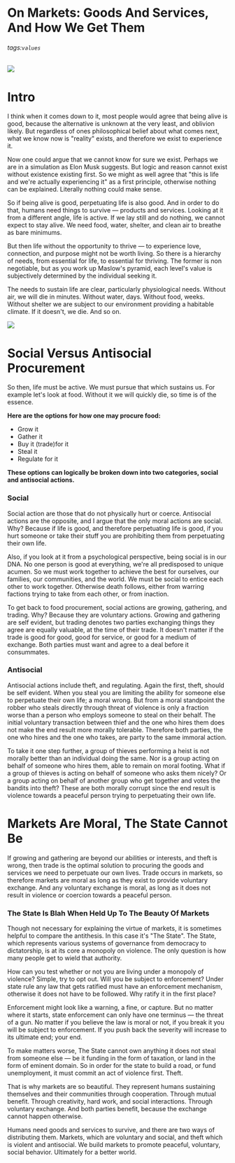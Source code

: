 # On Markets: Goods And Services, And How We Get Them
###### tags:`values`

![](https://i.imgur.com/xloav5n.jpg)

# Intro
I think when it comes down to it, most people would agree that being alive is good, because the alternative is unknown at the very least, and oblivion likely. But regardless of ones philosophical belief about what comes next, what we know now is "reality" exists, and therefore we exist to experience it. 

Now one could argue that we cannot know for sure we exist. Perhaps we are in a simulation as Elon Musk suggests. But logic and reason cannot exist without existence existing first. So we might as well agree that "this is life and we're actually experiencing it" as a first principle, otherwise nothing can be explained. Literally nothing could make sense.

So if being alive is good, perpetuating life is also good. And in order to do that, humans need things to survive — products and services. Looking at it from a different angle, life is active. If we lay still and do nothing, we cannot expect to stay alive. We need food, water, shelter, and clean air to breathe as bare minimums. 

But then life without the opportunity to thrive — to experience love, connection, and purpose might not be worth living. So there is a hierarchy of needs, from essential for life, to essential for thriving. The former is non negotiable, but as you work up Maslow's pyramid, each level's value is subjectively determined by the individual seeking it.

The needs to sustain life are clear, particularly physiological needs. Without air, we will die in minutes. Without water, days. Without food, weeks. Without shelter we are subject to our environment providing a habitable climate. If it doesn't, we die. And so on.

![](https://i.imgur.com/YD524Bu.jpg)

# Social Versus Antisocial Procurement
So then, life must be active. We must pursue that which sustains us. For example let's look at food. Without it we will quickly die, so time is of the essence. 

**Here are the options for how one may procure food:**

- Grow it
- Gather it
- Buy it (trade)for it
- Steal it
- Regulate for it

**These options can logically be broken down into two categories, social and antisocial actions.**

### Social
Social action are those that do not physically hurt or coerce. Antisocial actions are the opposite, and I argue that the only moral actions are social. Why? Because if life is good, and therefore perpetuating life is good, if you hurt someone or take their stuff you are prohibiting them from perpetuating their own life.

Also, if you look at it from a psychological perspective, being social is in our DNA. No one person is good at everything, we're all predisposed to unique acumen. So we must work together to achieve the best for ourselves, our families, our communities, and the world. We must be social to entice each other to work together. Otherwise death follows, either from warring factions trying to take from each other, or from inaction.

To get back to food procurement, social actions are growing, gathering, and trading. Why? Because they are voluntary actions. Growing and gathering are self evident, but trading denotes two parties exchanging things they agree are equally valuable, at the time of their trade. It doesn't matter if the trade is good for good, good for service, or good for a medium of exchange. Both parties must want and agree to a deal before it consummates.

### Antisocial
Antisocial actions include theft, and regulating. Again the first, theft, should be self evident. When you steal you are limiting the ability for someone else to perpetuate their own life; a moral wrong. But from a moral standpoint the robber who steals directly through threat of violence is only a fraction worse than a person who employs someone to steal on their behalf. The initial voluntary transaction between thief and the one who hires them does not make the end result more morally tolerable. Therefore both parties, the one who hires and the one who takes, are party to the same immoral action.

To take it one step further, a group of thieves performing a heist is not morally better than an individual doing the same. Nor is a group acting on behalf of someone who hires them, able to remain on moral footing. What if a group of thieves is acting on behalf of someone who asks them nicely? Or a group acting on behalf of another group who get together and votes the bandits into theft? These are both  morally corrupt since the end result is violence towards a peaceful person trying to perpetuating their own life.

# Markets Are Moral, The State Cannot Be
If growing and gathering are beyond our abilities or interests, and theft is wrong, then trade is the optimal solution to procuring the goods and services we need to perpetuate our own lives. Trade occurs in markets, so therefore markets are moral as long as they exist to provide voluntary exchange. And any voluntary exchange is moral, as long as it does not result in violence or coercion towards a peaceful person.

### The State Is Blah When Held Up To The Beauty Of Markets
Though not necessary for explaining the virtue of markets, it is sometimes helpful to compare the antithesis. In this case it's "The State". The State, which represents various systems of governance from democracy to dictatorship, is at its core a monopoly on violence. The only question is how many people get to wield that authority. 

How can you test whether or not you are living under a monopoly of violence? Simple, try to opt out. Will you be subject to enforcement? Under state rule any law that gets ratified must have an enforcement mechanism, otherwise it does not have to be followed. Why ratify it in the first place? 

Enforcement might look like a warning, a fine, or capture. But no matter where it starts, state enforcement can only have one terminus — the threat of a gun. No matter if you believe the law is moral or not, if you break it you will be subject to enforcement. If you push back the severity will increase to its ultimate end; your end.

To make matters worse, The State cannot own anything it does not steal from someone else — be it funding in the form of taxation, or land in the form of eminent domain. So in order for the state to build a road, or fund unemployment, it must commit an act of violence first. Theft.

That is why markets are so beautiful. They represent humans sustaining themselves and their communities through cooperation. Through mutual benefit. Through creativity, hard work, and social interactions. Through voluntary exchange. And both parties benefit, because the exchange cannot happen otherwise.

Humans need goods and services to survive, and there are two ways of distributing them. Markets, which are voluntary and social, and theft which is violent and antisocial. We build markets to promote peaceful, voluntary, social behavior. Ultimately for a better world.